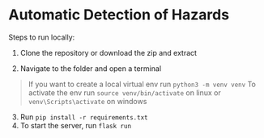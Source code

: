 # Automatic Detection of Hazards

Steps to run locally:

1. Clone the repository or download the zip and extract

2. Navigate to the folder and open a terminal

> If you want to create a local virtual env run `python3 -m venv venv` 
> To activate the env run `source venv/bin/activate` on linux or `venv\Scripts\activate` on windows

3. Run `pip install -r requirements.txt`
4. To start the server, run `flask run`